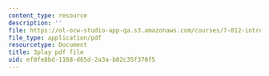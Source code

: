 ```yaml
---
content_type: resource
description: ''
file: https://ol-ocw-studio-app-qa.s3.amazonaws.com/courses/7-012-introduction-to-biology-fall-2004/ef0fe8bd1168d65d2a3ab02c35f370f5_470931.pdf
file_type: application/pdf
resourcetype: Document
title: 3play pdf file
uid: ef0fe8bd-1168-d65d-2a3a-b02c35f370f5
---
```

